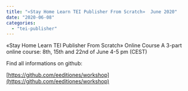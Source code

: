 ```yaml
---
title: "«Stay Home Learn TEI Publisher From Scratch»  June 2020"
date: "2020-06-08"
categories: 
  - "tei-publisher"
---
```


«Stay Home Learn TEI Publisher From Scratch» Online Course A 3-part online course: 8th, 15th and 22nd of June 4-5 pm (CEST)

Find all informations on github:

[https://github.com/eeditiones/workshop](https://github.com/eeditiones/workshop)
